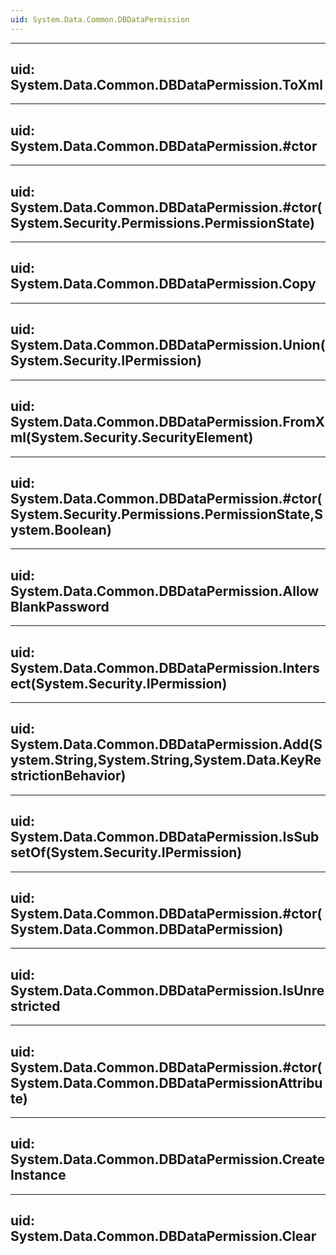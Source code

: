 ```yaml
---
uid: System.Data.Common.DBDataPermission
---
```


---
uid: System.Data.Common.DBDataPermission.ToXml
---

---
uid: System.Data.Common.DBDataPermission.#ctor
---

---
uid: System.Data.Common.DBDataPermission.#ctor(System.Security.Permissions.PermissionState)
---

---
uid: System.Data.Common.DBDataPermission.Copy
---

---
uid: System.Data.Common.DBDataPermission.Union(System.Security.IPermission)
---

---
uid: System.Data.Common.DBDataPermission.FromXml(System.Security.SecurityElement)
---

---
uid: System.Data.Common.DBDataPermission.#ctor(System.Security.Permissions.PermissionState,System.Boolean)
---

---
uid: System.Data.Common.DBDataPermission.AllowBlankPassword
---

---
uid: System.Data.Common.DBDataPermission.Intersect(System.Security.IPermission)
---

---
uid: System.Data.Common.DBDataPermission.Add(System.String,System.String,System.Data.KeyRestrictionBehavior)
---

---
uid: System.Data.Common.DBDataPermission.IsSubsetOf(System.Security.IPermission)
---

---
uid: System.Data.Common.DBDataPermission.#ctor(System.Data.Common.DBDataPermission)
---

---
uid: System.Data.Common.DBDataPermission.IsUnrestricted
---

---
uid: System.Data.Common.DBDataPermission.#ctor(System.Data.Common.DBDataPermissionAttribute)
---

---
uid: System.Data.Common.DBDataPermission.CreateInstance
---

---
uid: System.Data.Common.DBDataPermission.Clear
---
